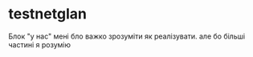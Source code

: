 # testnetglan

Блок "у нас" мені бло важко зрозуміти як реалізувати. але бо більші частині я розумію 

